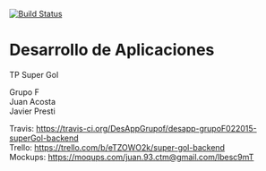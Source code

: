 [![Build Status](https://travis-ci.org/DesAppGrupof/desapp-grupoF022015-superGol-backend.svg?branch=master)](https://travis-ci.org/DesAppGrupof/desapp-grupoF022015-superGol-backend)

# Desarrollo de Aplicaciones
TP Super Gol

Grupo F<br />
Juan Acosta<br />
Javier Presti

Travis: https://travis-ci.org/DesAppGrupof/desapp-grupoF022015-superGol-backend<br />
Trello: https://trello.com/b/eTZOWO2k/super-gol-backend <br/>
Mockups: https://moqups.com/juan.93.ctm@gmail.com/lbesc9mT

